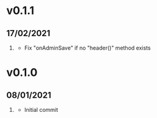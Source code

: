 # v0.1.1
##  17/02/2021

1. [](#bugfixes)
    * Fix "onAdminSave" if no "header()" method exists

# v0.1.0
##  08/01/2021

1. [](#new)
    * Initial commit

